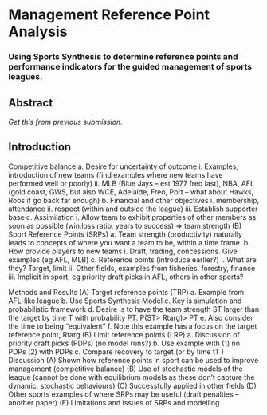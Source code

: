 # Management Reference Point Analysis
### Using Sports Synthesis to determine reference points and performance indicators for the guided management of sports leagues.

## Abstract
*Get this from previous submission.*

## Introduction

Competitive balance
a.	Desire for uncertainty of outcome
i.	Examples, introduction of new teams (find examples where new teams have performed well or poorly)
ii.	MLB (Blue Jays – est 1977 freq last), NBA, AFL (gold coast, GWS, but also WCE, Adelaide, Freo, Port – what about Hawks, Roos if go back far enough)
b.	Financial and other objectives
i.	membership, attendance
ii.	respect (within and outside the league)
iii.	Establish supporter base
c.	Assimilation
i.	Allow team to exhibit properties of other members as soon as possible (win:loss ratio, years to success) => team strength
(B)	Sport Reference Points (SRPs)
a.	Team strength (productivity) naturally leads to concepts of where you want a team to be, within a time frame.
b.	How provide players to new teams
i.	Draft, trading, concessions. Give examples (eg AFL, MLB)
c.	Reference points (introduce earlier?)
i.	What are they? Target, limit
ii.	Other fields, examples from fisheries, forestry, finance
iii.	Implicit in sport, eg priority draft picks in AFL, others in other sports?

Methods and Results
(A)	Target reference points (TRP)
a.	Example from AFL-like league
b.	Use Sports Synthesis Model
c.	Key is simulation and probabilistic framework
d.	Desire is to have the team strength ST larger than the target by time T with probability PT.  P(ST> Rtarg)> PT
e.	Also consider the time to being “equivalent”
f.	Note this example has a focus on the target reference point, Rtarg 
(B)	Limit reference points (LRP)
a.	Discussion of priority draft picks (PDPs) (no model runs?)
b.	Use example with (1) no PDPs (2) with PDPs
c.	Compare recovery to target (or by time tT  )
Discussion
(A)	Shown how reference points in sport can be used to improve management (competitive balance)
(B)	Use of stochastic models of the league (cannot be done with equilibrium models as these don’t capture the dynamic, stochastic behaviours)
(C)	Successfully applied in other fields
(D)	Other sports examples of where SRPs may be useful (draft penalties – another paper)
(E)	Limitations and issues of SRPs and modelling 
